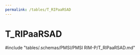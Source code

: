 ```yaml
---
permalink: /tables/T_RIPaaRSAD
---
```

# T_RIPaaRSAD
<!-- SPDX-License-Identifier: MPL-2.0 -->

<!-- ATTENTION : Ne pas supprimer ou modifier la ligne ci-dessous -->
#include "tables/.schemas/PMSI/PMSI RIM-P/T_RIPaaRSAD.md"
<!-- ATTENTION : Ne pas supprimer ou modifier la ligne ci-dessus -->
